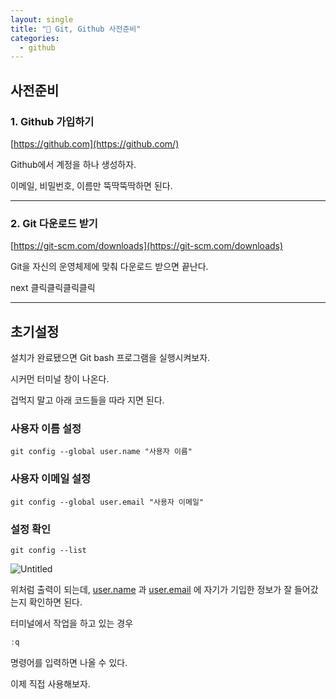 ```yaml
---
layout: single
title: "💾 Git, Github 사전준비"
categories:
  - github
---
```


## 사전준비

### 1. Github 가입하기

[https://github.com](https://github.com/)

Github에서 계정을 하나 생성하자.

이메일, 비밀번호, 이름만 뚝딱뚝딱하면 된다.

---

### 2. Git 다운로드 받기

[https://git-scm.com/downloads](https://git-scm.com/downloads)

Git을 자신의 운영체제에 맞춰 다운로드 받으면 끝난다.

next 클릭클릭클릭클릭

---

## 초기설정

설치가 완료됐으면 Git bash 프로그램을 실행시켜보자.

시커먼 터미널 창이 나온다.

겁먹지 말고 아래 코드들을 따라 지면 된다.

### 사용자 이름 설정

```
git config --global user.name "사용자 이름"
```

### 사용자 이메일 설정

```
git config --global user.email "사용자 이메일"
```

### 설정 확인

```
git config --list
```

![Untitled](/assets/img/2022-12-23-1.png)

위처럼 출력이 되는데, [user.name](http://user.name) 과 [user.email](http://user.email) 에 자기가 기입한 정보가 잘 들어갔는지 확인하면 된다.

터미널에서 작업을 하고 있는 경우

```jsx
:q
```

명령어를 입력하면 나올 수 있다.

이제 직접 사용해보자.
